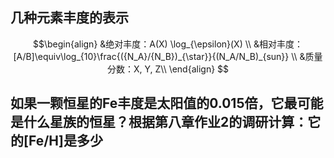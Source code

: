## 几种元素丰度的表示
$$\begin{align}
&绝对丰度：A(X) \log_{\epsilon}(X) \\
&相对丰度：[A/B]\equiv\log_{10}\frac{({N_A}/{N_B})_{\star}}{(N_A/N_B)_{sun}} \\
&质量分数：X, Y, Z\\
\end{align}
$$
##  如果⼀颗恒星的Fe丰度是太阳值的0.015倍，它最可能是什么星族的恒星？根据第⼋章作业2的调研计算：它的[Fe/H]是多少

